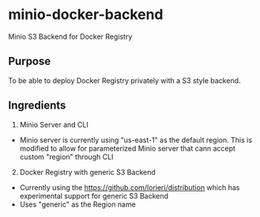 # minio-docker-backend
Minio S3 Backend for Docker Registry 

## Purpose

To be able to deploy Docker Registry privately with a S3 style backend.

## Ingredients 

1. Minio Server and CLI 
  
  - Minio server is currently using "us-east-1" as the default region. This is modified to allow for parameterized Minio server that cann accept custom "region" through CLI

2. Docker Registry with generic S3 Backend
  
  - Currently using the https://github.com/lorieri/distribution which has experimental support for generic S3 Backend
  - Uses "generic" as the Region name

